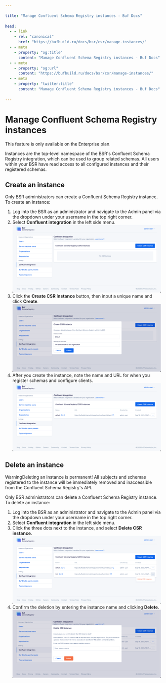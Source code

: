 ```yaml
---

title: "Manage Confluent Schema Registry instances - Buf Docs"

head:
  - - link
    - rel: "canonical"
      href: "https://bufbuild.ru/docs/bsr/csr/manage-instances/"
  - - meta
    - property: "og:title"
      content: "Manage Confluent Schema Registry instances - Buf Docs"
  - - meta
    - property: "og:url"
      content: "https://bufbuild.ru/docs/bsr/csr/manage-instances/"
  - - meta
    - property: "twitter:title"
      content: "Manage Confluent Schema Registry instances - Buf Docs"

---
```


# Manage Confluent Schema Registry instances

This feature is only available on the Enterprise plan.

Instances are the top-level namespace of the BSR's Confluent Schema Registry integration, which can be used to group related schemas. All users within your BSR have read access to all configured instances and their registered schemas.

## Create an instance

Only BSR administrators can create a Confluent Schema Registry instance. To create an instance:

1.  Log into the BSR as an administrator and navigate to the Admin panel via the dropdown under your username in the top right corner.
2.  Select **Confluent integration** in the left side menu.![Confluent Schema Registry instance admin UI](../../../images/bsr/csr-admin.png)
3.  Click the **Create CSR Instance** button, then input a unique name and click **Create**.![Create Confluent Schema Registry instance modal](../../../images/bsr/csr-create.png)
4.  After you create the instance, note the name and URL for when you register schemas and configure clients.![Confluent Schema Registry instance name and API URL](../../../images/bsr/csr-created.png)

## Delete an instance

WarningDeleting an instance is permanent! All subjects and schemas registered to the instance will be immediately removed and inaccessible from the Confluent Schema Registry's API.

Only BSR administrators can delete a Confluent Schema Registry instance. To delete an instance:

1.  Log into the BSR as an administrator and navigate to the Admin panel via the dropdown under your username in the top right corner.
2.  Select **Confluent integration** in the left side menu.
3.  Click the three dots next to the instance, and select **Delete CSR instance**.![Confluent Schema Registry delete button](../../../images/bsr/csr-delete-button.png)
4.  Confirm the deletion by entering the instance name and clicking **Delete**.![Confluent Schema Registry delete modal](../../../images/bsr/csr-delete.png)
